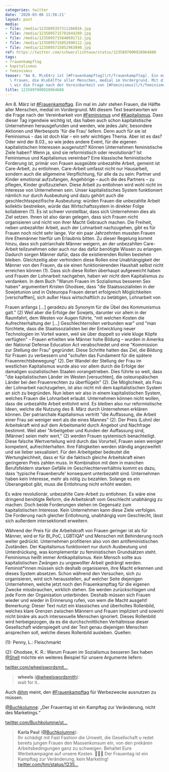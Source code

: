 ```yaml
---
categories: twitter
date: '2020-03-06 11:56:21'
layout: post
media:
- file: /media/1235895357311266816.jpg
- file: /media/1235895715781644289.jpg
- file: /media/1235895715848691712.jpg
- file: /media/1235895715852890112.jpg
- file: /media/1235895715852963840.jpg
ref: https://twitter.com/schwarzlichtwue/status/1235897000928964608
tags:
- frauenkampftag
- kapitalismus
- feminismus
teaser: "Am 8. M\xE4rz ist [#Frauenkampftag](/t/frauenkampftag). Ein mal im Jahr stehen\
  \ Frauen, die H\xE4lfte aller Menschen, medial im Vordergrund. Mit diesem Text beantworten\
  \ wir die Frage nach der Vereinbarkeit von [#Feminismus](/t/feminismus) und [#Kapitalismus](/t/kapitalismus). "
title: 1235897000928964608
---
```

Am 8. März ist [#Frauenkampftag](/t/frauenkampftag). Ein mal im Jahr stehen Frauen, die Hälfte aller Menschen, medial im Vordergrund. Mit diesem Text beantworten wir die Frage nach der Vereinbarkeit von [#Feminismus](/t/feminismus) und [#Kapitalismus](/t/kapitalismus). 
Dass dieser Tag irgendwie wichtig ist, das haben auch schon kapitalistische Unternehmen herausgefunden und werden, wie jedes Jahr, besondere Aktionen und Werbespots 'für die Frau' liefern. Denn auch für sie ist Feminismus - das ist doch klar - ein sehr wichtiges Thema. 
Aber ist es das? Oder wird der 8.03., so wie jedes andere Event, für die eigenen kapitalistischen Interessen ausgenutzt? Können Unternehmen feministische Ziele haben? Wenn ja, sind sie reformistisch oder revolutionär? Ist Feminismus und Kapitalismus vereinbar?
Eine klassische feministische Forderung ist, primär von Frauen ausgeübte unbezahlte Arbeit, gemeint ist Care-Arbeit, zu entlohnen.
Care-Arbeit umfasst nicht nur Hausarbeit, sondern auch die allgemeine Verpflichtung, für alle da zu sein: Partner und Kinder emotional aufzufangen, Angehörige – auch die des Partners – zu pflegen, Kinder großzuziehen.
Diese Arbeit zu entlohnen wird wohl nicht im Interesse von Unternehmen sein.
Unser kapitalistisches System funktioniert nämlich nur durch Ausbeutung und dazu gehört auch die geschlechtsspezifische Ausbeutung: würden Frauen die unbezahlte Arbeit kollektiv bestreiken, würde das Wirtschaftssystem in direkter Folge kollabieren (1).
Es ist schwer vorstellbar, dass sich Unternehmen dies als Ziel setzen. Ihnen ist also daran gelegen, dass sich Frauen nicht organisieren und nicht von ihrer Macht Gebrauch machen.
Die Freiheit, neben unbezahlter Arbeit, auch der Lohnarbeit nachzugehen, gibt es für Frauen noch nicht sehr lange. Vor ein paar Jahrzehnten mussten Frauen ihre Ehemänner hierfür um Erlaubnis bitten.
Zu dieser Regelung kommt hinzu, dass sich patriarchale Männer weigern, an der unbezahlten Care-Arbeit teilzunehmen oder auch nur das dafür benötigte Wissen zu erlangen. Dadurch sorgen Männer dafür, dass die existierenden Rollen bestehen bleiben.
Gleichzeitig aber verhindern diese Rollen eine Unabhängigkeit der Männer von den Frauen, da sie einen funktionierenden Haushalt selbst nicht erreichen können (1).
Dass sich diese Rollen überhaupt aufgeweicht haben und Frauen der Lohnarbeit nachgehen, haben wir nicht dem Kapitalismus zu verdanken.
In dem Buch "Warum Frauen im Sozialismus besseren Sex haben" argumentiert Kristen Ghodsee, dass "die Staatssozialisten in der Sowjetunion und in Osteuropa Frauen derart erfolgreich Möglichkeiten [verschafften], sich außer Haus wirtschaftlich zu betätigen, 
 Lohnarbeit von

Frauen anfangs […] geradezu als Synonym für die Übel des Kommunismus galt." (2)
Weil aber die Erfolge der Sowjets, darunter vor allem in der Raumfahrt, dem Westen vor Augen führte, "mit welchen Kosten die Aufrechterhaltung der […] Geschlechterrollen verbunden war" und "man fürchtete, dass die Staatssozialisten bei der Entwicklung neuer Technologien 
 im Vorteil waren, weil sie über doppelt so viele kluge Köpfe verfügten" – Frauen erhielten wie Männer hohe Bildung – wurden in Amerika der National Defense Education Act verabschiedet und eine "Kommission zur Stellung der Frau" gegründet.
Diese Schritte hatten das Ziel, die Bildung für Frauen zu verbessern und "schufen das Fundament für die spätere Frauenrechtsbewegung" (2).
Der Wandel der Stellung der Frau im westlichen Kapitalismus wurde also vor allem durch die Erfolge der damaligen sozialistischen Staaten vorangetrieben.
Dies führte so weit, dass "die kapitalistischen Länder im Westen [versuchten], die osteuropäischen Länder bei den Frauenrechten zu überflügeln" (2). Die Möglichkeit, als Frau der Lohnarbeit nachzugehen, ist also nicht mit dem kapitalistischen System an sich zu begründen.
Nun leben wir also in einem kapitalistischen System, welches Frauen die Lohnarbeit erlaubt. Unternehmen können nicht wollen, dass die unbezahlte Arbeit entlohnt wird. Es bleiben also nur reformistische Ideen, welche die Nutzung des 8. März durch Unternehmen erklären können.
Der patriarchale Kapitalismus vertritt "die Auffassung, die Arbeit einer Frau sei weniger wert als die eines Mannes" (2). Der Preis (Lohn) der Arbeitskraft wird auf dem Arbeitsmarkt durch Angebot und Nachfrage bestimmt.
Weil aber "Arbeitgeber und Kunden der Auffassung sind, [Männer] seien mehr wert," (2) werden Frauen systemisch benachteiligt. Diese falsche Wertverteilung wird durch das Vorurteil, Frauen seien weniger kompetent, aufrechterhalten.
Ihre Fähigkeiten werden ständig angezweifelt und sie lieber sexualisiert. Für den Arbeitgeber bedeutet die Wertungleichheit, dass er für die faktisch gleiche Arbeitskraft einen geringeren Preis zahlen muss.
In Kombination mit dem in manchen Berufsfeldern starken Gefälle im Geschlechterverhältnis kommt es dazu, dass 'typische Frauenberufe' konsequent unterbezahlt sind. Unternehmen haben kein Interesse, mehr als nötig zu bezahlen.
Solange es ein Überangebot gibt, muss die Entlohnung nicht erhöht werden.



Es wäre revolutionär, unbezahlte Care-Arbeit zu entlohnen. Es wäre eine dringend benötigte Reform, die Arbeitskraft vom Geschlecht unabhängig zu machen.
Doch beide Forderungen stehen im Gegensatz zum kapitalistischen Interesse. Kein Unternehmen kann diese Ziele verfolgen.
Die Forderung nach gleicher Entlohnung, unabhängig vom Geschlecht, lässt sich außerdem intersektionell erweitern.



Während der Preis für die Arbeitskraft von Frauen geringer ist als für Männer, wird er für BI_PoC, LGBTIQA\* und Menschen mit Behinderung noch weiter gedrückt.
Unternehmen profitieren also von den antifeministischen Zuständen. Der Kapitalismus funktioniert nur durch Ausbeutung und Unterdrückung, was komplementär zu feministischen Grundsätzen steht.
Feminismus heißt immer Antikapitalismus. Kein Mensch sollte aus kapitalistischen Zwängen zu ungewollter Arbeit gedrängt werden.
Feminist\*innen müssen sich deshalb organisieren, ihre Macht erkennen und dieses System absetzen.
Schon während den Versuchen, sich zu organisieren, wird sich herausstellen, auf welcher Seite diejenigen Unternehmen, welche jetzt noch den Frauenkampftag für die eigenen Zwecke missbrauchen, wirklich stehen. Sie werden zurückschlagen und jede Form der Organisation unterbinden.
Deshalb müssen sich Frauen wieder und wieder in Erinnerung rufen, von wem die Macht ausgeht!
Bemerkung: Dieser Text nutzt ein klassisches und überholtes Rollenbild, welches klare Grenzen zwischen Männern und Frauen impliziert und sowohl nicht binäre als auch intersexuelle Menschen ignoriert.
Dieses Rollenbild wird herbeigezogen, da es die durchschnittlichen Verhältnisse dieser Gesellschaft widerspiegelt und der Text genau diejenigen Menschen ansprechen soll, welche dieses Rollenbild ausleben.
Quellen:

(1): Penny, L.: Fleischmarkt

(2): Ghodsee, K. R.: Warum Frauen im Sozialismus besseren Sex haben
[@Shell](https://twitter.com/Shell) möchte ein weiteres Beispiel für unsere Argumente liefern:

[twitter.com/wheelswordsmit…](https://twitter.com/wheelswordsmith/status/1236027772608245760?s=19)
> <b>wheels</b> ([@wheelswordsmith](https://twitter.com/wheelswordsmith)):  
>wait for it..   


Auch [@hm](https://twitter.com/hm) meint, den [#Frauenkampftag](/t/frauenkampftag) für Werbezwecke ausnutzen zu müssen.



[@Buchkolumne](https://twitter.com/Buchkolumne): „Der Frauentag ist ein Kampftag zur Veränderung, nicht des Marketings.“

[twitter.com/Buchkolumne/st…](https://twitter.com/Buchkolumne/status/1236592382331756544?s=19)
> <b>Karla Paul</b> ([@Buchkolumne](https://twitter.com/Buchkolumne)):  
>Ihr schädigt mit Fast Fashion die Umwelt, die Gesellschaft u redet bereits jungen Frauen den Massenkonsum ein, von den prekären Arbeitsbedingungen ganz zu schweigen. Behaltet Eure Werbekampagne auf unsere Kosten. 🤷🏻‍♀️ Der Frauentag ist ein Kampftag zur Veränderung, kein Marketing! [twitter.com/hm/status/1235…](https://twitter.com/hm/status/1235956805336993799)  

